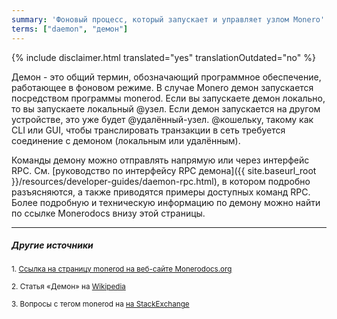 ```yaml
---
summary: 'Фоновый процесс, который запускает и управляет узлом Monero'
terms: ["daemon", "демон"]
---
```


{% include disclaimer.html translated="yes" translationOutdated="no" %}

Демон - это общий термин, обозначающий программное обеспечение, работающее в
фоновом режиме. В случае Monero демон запускается посредством программы
monerod. Если вы запускаете демон локально, то вы запускаете локальный
@узел. Если демон запускается на другом устройстве, это уже будет
@удалённый-узел. @кошельку, такому как CLI или GUI, чтобы транслировать
транзакции в сеть требуется соединение с демоном (локальным или удалённым).

Команды демону можно отправлять напрямую или через интерфейс
RPC. См. [руководство по интерфейсу RPC демона]({{ site.baseurl_root
}}/resources/developer-guides/daemon-rpc.html), в котором подробно
разъясняются, а также приводятся примеры доступных команд RPC. Более
подробную и техническую информацию по демону можно найти по ссылке
Monerodocs внизу этой страницы.

---

##### Другие источники

<sub>1. [Ссылка на страницу monerod на веб-сайте Monerodocs.org](https://monerodocs.org/interacting/monerod-reference/)</sub><br>

<sub>2. Статья «Демон» на [Wikipedia](https://ru.wikipedia.org/wiki/Демон_(программа))</sub><br>

<sub>3. Вопросы с тегом monerod на [на StackExchange](https://monero.stackexchange.com/?tags=monerod)</sub>
